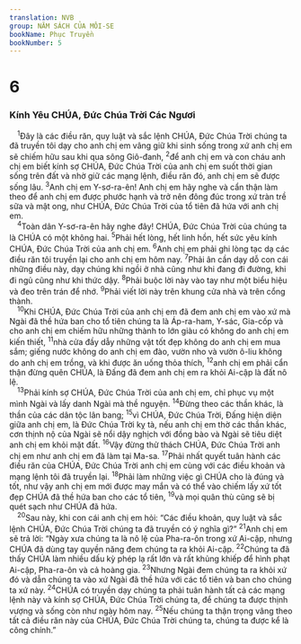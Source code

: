 ```yaml
---
translation: NVB
group: NĂM SÁCH CỦA MÔI-SE
bookName: Phục Truyền 
bookNumber: 5
---
```


<div class="title"><h1>6</h1><h3>Kính Yêu CHÚA, Đức Chúa Trời Các Ngươi </h3></div>
<span class="verse phu_6_1"> <sup>1</sup>Đây là các điều răn, quy luật và sắc lệnh CHÚA, Đức Chúa Trời chúng ta đã truyền tôi dạy cho anh chị em vâng giữ khi sinh sống trong xứ anh chị em sẽ chiếm hữu sau khi qua sông Giô-đanh, </span>
<span class="verse phu_6_2"><sup>2</sup>để anh chị em và con cháu anh chị em biết kính sợ CHÚA, Đức Chúa Trời của anh chị em suốt thời gian sống trên đất và nhờ giữ các mạng lệnh, điều răn đó, anh chị em sẽ được sống lâu. </span>
<span class="verse phu_6_3"><sup>3</sup>Anh chị em Y-sơ-ra-ên! Anh chị em hãy nghe và cẩn thận làm theo để anh chị em được phước hạnh và trở nên đông đúc trong xứ tràn trề sữa và mật ong, như CHÚA, Đức Chúa Trời của tổ tiên đã hứa với anh chị em. <br/></span>
<span class="verse phu_6_4"> <sup>4</sup>Toàn dân Y-sơ-ra-ên hãy nghe đây! CHÚA, Đức Chúa Trời của chúng ta là CHÚA có một không hai. </span>
<span class="verse phu_6_5"><sup>5</sup>Phải hết lòng, hết linh hồn, hết sức yêu kính CHÚA, Đức Chúa Trời của anh chị em. </span>
<span class="verse phu_6_6"><sup>6</sup>Anh chị em phải ghi lòng tạc dạ các điều răn tôi truyền lại cho anh chị em hôm nay. </span>
<span class="verse phu_6_7"><sup>7</sup>Phải ân cần dạy dỗ con cái những điều này, dạy chúng khi ngồi ở nhà cũng như khi đang đi đường, khi đi ngủ cũng như khi thức dậy. </span>
<span class="verse phu_6_8"><sup>8</sup>Phải buộc lời này vào tay như một biểu hiệu và đeo trên trán để nhớ. </span>
<span class="verse phu_6_9"><sup>9</sup>Phải viết lời này trên khung cửa nhà và trên cổng thành. <br/></span>
<span class="verse phu_6_10"> <sup>10</sup>Khi CHÚA, Đức Chúa Trời của anh chị em đã đem anh chị em vào xứ mà Ngài đã thề hứa ban cho tổ tiên chúng ta là Áp-ra-ham, Y-sác, Gia-cốp và cho anh chị em chiếm hữu những thành to lớn giàu có không do anh chị em kiến thiết, </span>
<span class="verse phu_6_11"><sup>11</sup>nhà cửa đầy dẫy những vật tốt đẹp không do anh chị em mua sắm; giếng nước không do anh chị em đào, vườn nho và vườn ô-liu không do anh chị em trồng, và khi được ăn uống thỏa thích, </span>
<span class="verse phu_6_12"><sup>12</sup>anh chị em phải cẩn thận đừng quên CHÚA, là Đấng đã đem anh chị em ra khỏi Ai-cập là đất nô lệ. <br/></span>
<span class="verse phu_6_13"> <sup>13</sup>Phải kính sợ CHÚA, Đức Chúa Trời của anh chị em, chỉ phục vụ một mình Ngài và lấy danh Ngài mà thề nguyện. </span>
<span class="verse phu_6_14"><sup>14</sup>Đừng theo các thần khác, là thần của các dân tộc lân bang; </span>
<span class="verse phu_6_15"><sup>15</sup>vì CHÚA, Đức Chúa Trời, Đấng hiện diện giữa anh chị em, là Đức Chúa Trời kỵ tà, nếu anh chị em thờ các thần khác, cơn thịnh nộ của Ngài sẽ nổi dậy nghịch với đồng bào và Ngài sẽ tiêu diệt anh chị em khỏi mặt đất. </span>
<span class="verse phu_6_16"><sup>16</sup>Vậy đừng thử thách CHÚA, Đức Chúa Trời anh chị em như anh chị em đã làm tại Ma-sa. </span>
<span class="verse phu_6_17"><sup>17</sup>Phải nhất quyết tuân hành các điều răn của CHÚA, Đức Chúa Trời anh chị em cùng với các điều khoản và mạng lệnh tôi đã truyền lại. </span>
<span class="verse phu_6_18"><sup>18</sup>Phải làm những việc gì CHÚA cho là đúng và tốt, như vậy anh chị em mới được may mắn và có thể vào chiếm lấy xứ tốt đẹp CHÚA đã thề hứa ban cho các tổ tiên, </span>
<span class="verse phu_6_19"><sup>19</sup>và mọi quân thù cũng sẽ bị quét sạch như CHÚA đã hứa. <br/></span>
<span class="verse phu_6_20"> <sup>20</sup>Sau này, khi con cái anh chị em hỏi: “Các điều khoản, quy luật và sắc lệnh CHÚA, Đức Chúa Trời chúng ta đã truyền có ý nghĩa gì?” </span>
<span class="verse phu_6_21"><sup>21</sup>Anh chị em sẽ trả lời: “Ngày xưa chúng ta là nô lệ của Pha-ra-ôn trong xứ Ai-cập, nhưng CHÚA đã dùng tay quyền năng đem chúng ta ra khỏi Ai-cập. </span>
<span class="verse phu_6_22"><sup>22</sup>Chúng ta đã thấy CHÚA làm nhiều dấu kỳ phép lạ rất lớn và rất khủng khiếp để hình phạt Ai-cập, Pha-ra-ôn và cả hoàng gia. </span>
<span class="verse phu_6_23"><sup>23</sup>Nhưng Ngài đem chúng ta ra khỏi xứ đó và dẫn chúng ta vào xứ Ngài đã thề hứa với các tổ tiên và ban cho chúng ta xứ này. </span>
<span class="verse phu_6_24"><sup>24</sup>CHÚA có truyền dạy chúng ta phải tuân hành tất cả các mạng lệnh này và kính sợ CHÚA, Đức Chúa Trời chúng ta, để chúng ta được thịnh vượng và sống còn như ngày hôm nay. </span>
<span class="verse phu_6_25"><sup>25</sup>Nếu chúng ta thận trọng vâng theo tất cả điều răn này của CHÚA, Đức Chúa Trời chúng ta, chúng ta được kể là công chính.” <br/></span>
